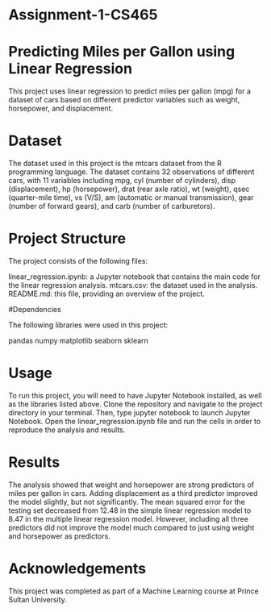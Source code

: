 # Assignment-1-CS465

# Predicting Miles per Gallon using Linear Regression

This project uses linear regression to predict miles per gallon (mpg) for a dataset of cars based on different predictor variables such as weight, horsepower, and displacement.

# Dataset

The dataset used in this project is the mtcars dataset from the R programming language. The dataset contains 32 observations of different cars, with 11 variables including mpg, cyl (number of cylinders), disp (displacement), hp (horsepower), drat (rear axle ratio), wt (weight), qsec (quarter-mile time), vs (V/S), am (automatic or manual transmission), gear (number of forward gears), and carb (number of carburetors).

# Project Structure

The project consists of the following files:

linear_regression.ipynb: a Jupyter notebook that contains the main code for the linear regression analysis.
mtcars.csv: the dataset used in the analysis.
README.md: this file, providing an overview of the project.

#Dependencies

The following libraries were used in this project:

pandas
numpy
matplotlib
seaborn
sklearn

# Usage

To run this project, you will need to have Jupyter Notebook installed, as well as the libraries listed above. Clone the repository and navigate to the project directory in your terminal. Then, type jupyter notebook to launch Jupyter Notebook. Open the linear_regression.ipynb file and run the cells in order to reproduce the analysis and results.

# Results
The analysis showed that weight and horsepower are strong predictors of miles per gallon in cars. Adding displacement as a third predictor improved the model slightly, but not significantly. The mean squared error for the testing set decreased from 12.48 in the simple linear regression model to 8.47 in the multiple linear regression model. However, including all three predictors did not improve the model much compared to just using weight and horsepower as predictors.

# Acknowledgements
This project was completed as part of a Machine Learning course at Prince Sultan University.
